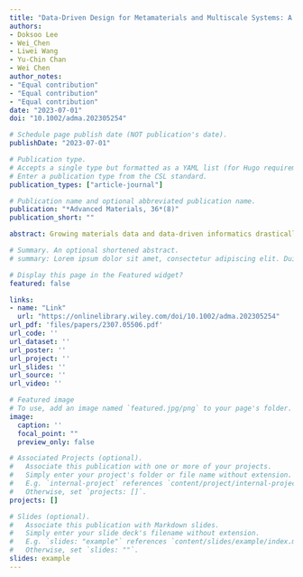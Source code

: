 ```yaml
---
title: "Data-Driven Design for Metamaterials and Multiscale Systems: A Review"
authors:
- Doksoo Lee
- Wei_Chen
- Liwei Wang
- Yu-Chin Chan
- Wei Chen
author_notes:
- "Equal contribution"
- "Equal contribution"
- "Equal contribution"
date: "2023-07-01"
doi: "10.1002/adma.202305254"

# Schedule page publish date (NOT publication's date).
publishDate: "2023-07-01"

# Publication type.
# Accepts a single type but formatted as a YAML list (for Hugo requirements).
# Enter a publication type from the CSL standard.
publication_types: ["article-journal"]

# Publication name and optional abbreviated publication name.
publication: "*Advanced Materials, 36*(8)"
publication_short: ""

abstract: Growing materials data and data-driven informatics drastically promote the discovery and design of materials. While there are significant advancements in data-driven models, the quality of data resources is less studied despite its huge impact on model performance. In this work, we focus on data bias arising from uneven coverage of materials families in existing knowledge. Observing different diversities among crystal systems in common materials databases, we propose an information entropy-based metric for measuring this bias. To mitigate the bias, we develop an entropy-targeted active learning (ET-AL) framework, which guides the acquisition of new data to improve the diversity of underrepresented crystal systems. We demonstrate the capability of ET-AL for bias mitigation and the resulting improvement in downstream machine learning models. This approach is broadly applicable to data-driven materials discovery, including autonomous data acquisition and dataset trimming to reduce bias, as well as data-driven informatics in other scientific domains.

# Summary. An optional shortened abstract.
# summary: Lorem ipsum dolor sit amet, consectetur adipiscing elit. Duis posuere tellus ac convallis placerat. Proin tincidunt magna sed ex sollicitudin condimentum.

# Display this page in the Featured widget?
featured: false

links:
- name: "Link"
  url: "https://onlinelibrary.wiley.com/doi/10.1002/adma.202305254"
url_pdf: 'files/papers/2307.05506.pdf'
url_code: ''
url_dataset: ''
url_poster: ''
url_project: ''
url_slides: ''
url_source: ''
url_video: ''

# Featured image
# To use, add an image named `featured.jpg/png` to your page's folder. 
image:
  caption: ''
  focal_point: ""
  preview_only: false

# Associated Projects (optional).
#   Associate this publication with one or more of your projects.
#   Simply enter your project's folder or file name without extension.
#   E.g. `internal-project` references `content/project/internal-project/index.md`.
#   Otherwise, set `projects: []`.
projects: []

# Slides (optional).
#   Associate this publication with Markdown slides.
#   Simply enter your slide deck's filename without extension.
#   E.g. `slides: "example"` references `content/slides/example/index.md`.
#   Otherwise, set `slides: ""`.
slides: example
---
```

